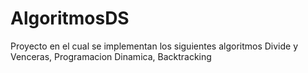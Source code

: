 # AlgoritmosDS
Proyecto en el cual se implementan los siguientes algoritmos
Divide y Venceras,
Programacion Dinamica,
Backtracking
